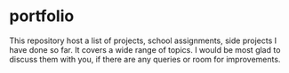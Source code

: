 # portfolio
This repository host a list of projects, school assignments, side projects I have done so far. It covers a wide range of topics. I would be most glad to discuss them with you, if there are any queries or room for improvements.
